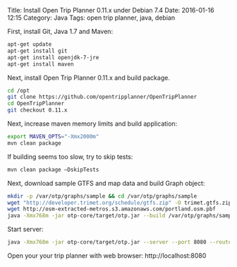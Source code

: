 Title: Install Open Trip Planner 0.11.x under Debian 7.4
Date: 2016-01-16 12:15
Category: Java
Tags: open trip planner, java, debian

First, install Git, Java 1.7 and Maven:

```bash
apt-get update
apt-get install git
apt-get install openjdk-7-jre
apt-get install maven
```

Next, install Open Trip Planner 0.11.x and build package.

```bash
cd /opt
git clone https://github.com/opentripplanner/OpenTripPlanner
cd OpenTripPlanner
git checkout 0.11.x
```

Next, increase maven memory limits and build application:

```bash
export MAVEN_OPTS="-Xmx2000m"
mvn clean package
```

If building seems too slow, try to skip tests:

```bash
mvn clean package –DskipTests
```

Next, download sample GTFS and map data and build Graph object:

```bash
mkdir -p /var/otp/graphs/sample && cd /var/otp/graphs/sample
wget "http://developer.trimet.org/schedule/gtfs.zip" -O trimet.gtfs.zip
wget http://osm-extracted-metros.s3.amazonaws.com/portland.osm.pbf
java -Xmx768m -jar otp-core/target/otp.jar --build /var/otp/graphs/sample
```

Start server:
```bash
java -Xmx768m -jar otp-core/target/otp.jar --server --port 8080 --router sample --graphs /var/otp/graphs/
```

Open your your trip planner with web browser: http://localhost:8080
